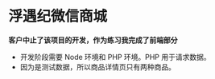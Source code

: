 # 浮遇纪微信商城

**客户中止了该项目的开发，作为练习我完成了前端部分**


* 开发阶段需要 Node 环境和 PHP 环境。PHP 用于请求数据。
* 因为是测试数据，所以商品详情页只有两种商品。
